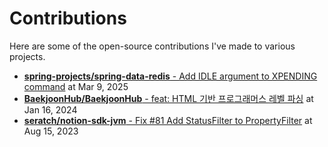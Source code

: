 # Contributions
Here are some of the open-source contributions I've made to various projects.

- [**spring-projects/spring-data-redis** - Add IDLE argument to XPENDING command](https://github.com/spring-projects/spring-data-redis/pull/3116) at Mar 9, 2025 
- [**BaekjoonHub/BaekjoonHub** - feat: HTML 기반 프로그래머스 레벨 파싱](https://github.com/BaekjoonHub/BaekjoonHub/pull/227) at Jan 16, 2024
- [**seratch/notion-sdk-jvm** - Fix #81 Add StatusFilter to PropertyFilter](https://github.com/seratch/notion-sdk-jvm/pull/89) at Aug 15, 2023
